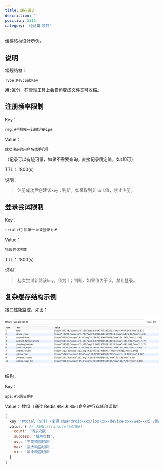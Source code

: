 ```yaml
---
title: 缓存设计
description: ''
position: 2113
category: '经验篇-项目'
---
```


缓存结构设计示例。

## 说明

常规结构：

```
Type:Key:SubKey
```

用`:`区分，在管理工具上会自动变成文件夹可收缩。

## 注册频率限制

Key：

```
reg:#手机唯一id或注册ip#
```

Value：

```
成功注册的用户名或手机号
```

（记录可以有迹可循，如果不需要查询，直接记录固定值，如`1`即可）

TTL： 1800(s)

说明：

> 注册成功后创建该`key`；判断，如果取到非`null`值，禁止注册。

## 登录尝试限制

Key：

```
trial:#手机唯一id或登录ip#
```

Value：

```
错误尝试次数
```

TTL： 1800(s)

说明：

> 初次尝试新建该`key`，值为 1；判断，如果值大于 3，禁止登录。

## 复杂缓存结构示例

接口性能监控，如图：

![Image](/experience/project/hmap.png)

结构：

Key：

```
api:#记录日期#
```

Value： 数组（通过 Redis `HSet`和`HGet`命令进行存储和读取）

```js
[
  key：'#total（总计）/来源（如android-xxx/ios-xxx/device-xxx/web-xxx）/路径（如app1/v2/path/action）#'
  value: { // JSON.stringify(#对象#)
    count: '请求次数',
    success: '成功次数',
    avg: '平均响应时间',
    max: '最大响应时间',
    min: '最小响应时间'
  }
]
```

<adsbygoogle></adsbygoogle>
